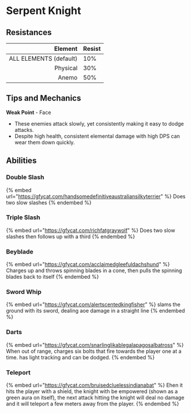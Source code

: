 # Serpent Knight

## Resistances

|                Element | Resist |
| ---------------------: | ------ |
| ALL ELEMENTS (default) | 10%    |
|               Physical | 30%    |
|                  Anemo | 50%    |

## Tips and Mechanics <a href="#tips-and-mechanics" id="tips-and-mechanics"></a>

**Weak Point** - Face

* These enemies attack slowly, yet consistently making it easy to dodge attacks.
* Despite high health, consistent elemental damage with high DPS can wear them down quickly.

## Abilities

### Double Slash

{% embed url="https://gfycat.com/handsomedefinitiveaustraliansilkyterrier" %}
&#x20;Does two slow slashes&#x20;
{% endembed %}

### Triple Slash&#x20;

{% embed url="https://gfycat.com/richfatgraywolf" %}
Does two slow slashes then follows up with a third
{% endembed %}

### Beyblade

{% embed url="https://gfycat.com/acclaimedgleefuldachshund" %}
Charges up and throws spinning blades in a cone, then pulls the spinning blades back to itself&#x20;
{% endembed %}

### Sword Whip

{% embed url="https://gfycat.com/alertscentedkingfisher" %}
slams the ground with its sword, dealing aoe damage in a straight line
{% endembed %}

### Darts

{% embed url="https://gfycat.com/snarlinglikablegalapagosalbatross" %}
When out of range, charges six bolts that fire towards the player one at a time. has light tracking and can be dodged.&#x20;
{% endembed %}

### Teleport

{% embed url="https://gfycat.com/bruisedcluelessindianabat" %}
Ehen it hits the player with a shield, the knight with be empowered (shown as a green aura on itself), the next attack hitting the knight will deal no damage and it will teleport a few meters away from the player.
{% endembed %}
